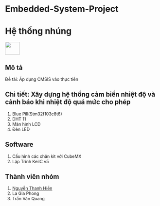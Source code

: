 # Embedded-System-Project
<div>
<h1>Hệ thống nhúng</h1>
<img src='https://cafedev.vn/wp-content/uploads/2020/02/cafedev_c.jpg' width="48" height="42"/>
</div>
<h2>Mô tả</h2>
Đề tài: Áp dụng CMSIS vào thực tiễn <br>
<h2>Chi tiết: Xây dựng hệ thống cảm biến nhiệt độ và cảnh báo khi nhiệt độ quá mức cho phép</h2>
<ol>
<li> Blue Pill(Stm32f103c8t6) </li>
<li> DHT 11</li>
<li> Màn hình LCD</li> 
<li> Đèn LED </li>
</ol>
<h2>Software</h2>
<ol>
<li> Cấu hình các chân kit với CubeMX </li>
<li> Lập Trình KeilC v5</li>
</ol>
<h2> Thành viên nhóm </h2>
<ol>
  <li><a href='https://github.com/lexus2801'>Nguyễn Thanh Hiền</a></li>
  <li><a>La Gia Phong</a></li>
  <li><a>Trần Văn Quang</a></li>
</ol>
